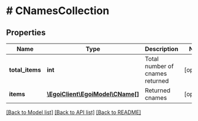 # # CNamesCollection

## Properties

Name | Type | Description | Notes
------------ | ------------- | ------------- | -------------
**total_items** | **int** | Total number of cnames returned | [optional] 
**items** | [**\EgoiClient\EgoiModel\CName[]**](CName.md) | Returned cnames | [optional] 

[[Back to Model list]](../../README.md#documentation-for-models) [[Back to API list]](../../README.md#documentation-for-api-endpoints) [[Back to README]](../../README.md)


